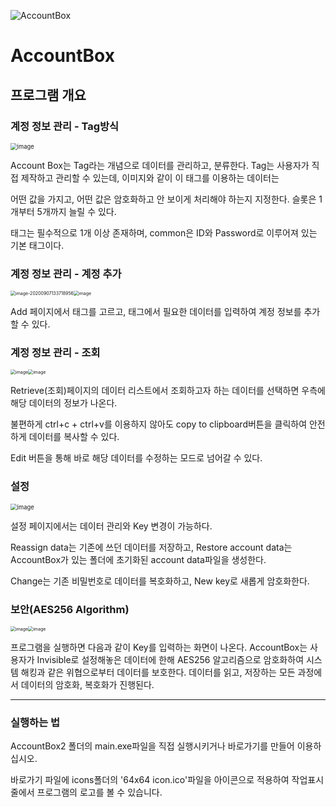 ![AccountBox](https://user-images.githubusercontent.com/41158977/92348128-0d67d980-f10d-11ea-9472-92fe9a8677cc.png)

AccountBox
==============

## __프로그램 개요__

### 계정 정보 관리 - Tag방식

<img src="https://user-images.githubusercontent.com/41158977/92348777-080b8e80-f10f-11ea-9757-d75f09affc71.png" alt="image" style="zoom: 67%;" />

Account Box는 Tag라는 개념으로 데이터를 관리하고, 분류한다. Tag는 사용자가 직접 제작하고 관리할 수 있는데, 이미지와 같이 이 태그를 이용하는 데이터는

어떤 값을 가지고, 어떤 값은 암호화하고 안 보이게 처리해야 하는지 지정한다. 슬롯은 1개부터 5개까지 늘릴 수 있다.

태그는 필수적으로 1개 이상 존재하며, common은 ID와 Password로 이루어져 있는 기본 태그이다.



### 계정 정보 관리 - 계정 추가

<img src="C:\Users\bolt6281\AppData\Roaming\Typora\typora-user-images\image-20200907133718956.png" alt="image-20200907133718956" style="zoom: 50%;" /><img src="https://user-images.githubusercontent.com/41158977/92348930-8bc57b00-f10f-11ea-9e5e-d5a4be27c10d.png" alt="image" style="zoom: 50%;" />

Add 페이지에서 태그를 고르고, 태그에서 필요한 데이터를 입력하여 계정 정보를 추가할 수 있다.



### 계정 정보 관리 - 조회

<img src="https://user-images.githubusercontent.com/41158977/92349571-7e10f500-f111-11ea-8049-e9ac61d5c4cc.png" alt="image" style="zoom:50%;" /><img src="https://user-images.githubusercontent.com/41158977/92349599-95e87900-f111-11ea-9fe1-67cd2ec0f3fb.png" alt="image" style="zoom: 50%;" />

Retrieve(조회)페이지의 데이터 리스트에서 조회하고자 하는 데이터를 선택하면 우측에 해당 데이터의 정보가 나온다.

불편하게 ctrl+c + ctrl+v를 이용하지 않아도 copy to clipboard버튼을 클릭하여 안전하게 데이터를 복사할 수 있다.

Edit 버튼을 통해 바로 해당 데이터를 수정하는 모드로 넘어갈 수 있다.



### 설정

<img src="https://user-images.githubusercontent.com/41158977/92349619-a39dfe80-f111-11ea-8e30-1f886f137d4d.png" alt="image" style="zoom: 67%;" />

설정 페이지에서는 데이터 관리와 Key 변경이 가능하다.

Reassign data는 기존에 쓰던 데이터를 저장하고, Restore account data는 AccountBox가 있는 폴더에 초기화된 account data파일을 생성한다.

Change는 기존 비밀번호로 데이터를 복호화하고, New key로 새롭게 암호화한다.



### 보안(AES256 Algorithm)

<img src="https://user-images.githubusercontent.com/41158977/92348580-73089580-f10e-11ea-929b-bf166e79cbd2.png" alt="image" style="zoom:50%;" /><img src="https://user-images.githubusercontent.com/41158977/92350005-ab11d780-f112-11ea-8941-ab2fb019b29d.png" alt="image" style="zoom:50%;" />

프로그램을 실행하면 다음과 같이 Key를 입력하는 화면이 나온다. AccountBox는 사용자가 Invisible로 설정해놓은 데이터에 한해 AES256 알고리즘으로 암호화하여 시스템 해킹과 같은 위협으로부터 데이터를 보호한다. 데이터를 읽고, 저장하는 모든 과정에서 데이터의 암호화, 복호화가 진행된다.



-----------

### 실행하는 법

AccountBox2 폴더의 main.exe파일을 직접 실행시키거나 바로가기를 만들어 이용하십시오.

바로가기 파일에 icons폴더의 '64x64 icon.ico'파일을 아이콘으로 적용하여 작업표시줄에서 프로그램의 로고를  볼 수 있습니다.
